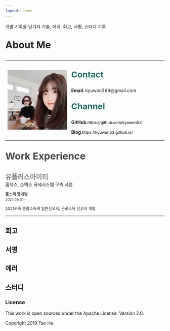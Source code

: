```yaml
---
layout: home
---
```


개발 기록을 남기자 
기술, 에러, 회고, 서평, 스터디 기록 

<p style="color:rgb(36, 36, 36); font-weight:bold; font-size:2.175em;">  About Me </p>
<table style="border-collapse: collapse;">
<td style="width:40%;">
<img src="/assets/img/kyu.jpg" alt="프로필 사진"/>
</td>
<td>

<p style="color:rgb(24, 110, 100); font-weight:bold; font-size:1.875em;"> Contact </p>
<p><b>Email.</b> kyuwon369@gmail.com</p>

<p style="color:rgb(24, 110, 100); font-weight:bold; font-size:1.875em;"> Channel </p>
<p><b>GitHub.</b><a style="font-size:0.875em; color:black;">https://github.com/kyuwon53 </a></p>
<p><b>Blog.</b><a style="font-size:0.875em; color:black;">https://kyuwon53.github.io/</a></p>
</td>
</table>

<p style="color:rgb(70, 70, 70); font-weight:bolder; font-size:2.175em;">  Work Experience </p>
<div style="color:grey;  font-weight:bold; font-size:1.5em;">유플러스아이티</div>
홈택스, 손택스 국세시스템 구축 사업

<p style="color:rgb(70, 70, 70); font-weight:bold; font-size:0.875em;">풀스택 웹개발 <br> 
<span style="color:grey; font-size:0.875em;">2021.09.01 ~</span> 
</p>
<span style="font-size:0.875em;">2021귀속 종합소득세 일반신고서, 근로소득 신고서 개발 </span>

<hr>


## 회고


## 서평


## 에러


## 스터디

### License

This work is open sourced under the Apache License, Version 2.0.

Copyright 2019 Tao He.

[1]: https://pages.github.com
[2]: https://pages.github.com/themes
[3]: https://github.com/sighingnow/jekyll-gitbook/fork
[4]: https://github.com/allejo/jekyll-toc
[5]: https://github.com/gitbook-plugins/gitbook-plugin-search-pro
[6]: https://github.com/rouge-ruby/rouge/tree/master/lib/rouge/themes
[7]: https://analytics.google.com/analytics/web/
[8]: https://www.cnzz.com/
